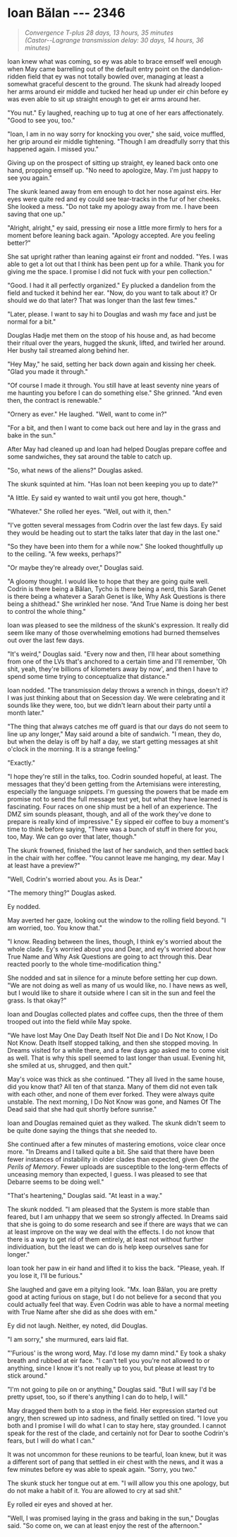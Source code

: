# Ioan Bălan --- 2346

> *Convergence T-plus 28 days, 13 hours, 35 minutes*  
> *(Castor--Lagrange transmission delay: 30 days, 14 hours, 36 minutes)*

Ioan knew what was coming, so ey was able to brace emself well enough when May came barrelling out of the default entry point on the dandelion-ridden field that ey was not totally bowled over, managing at least a somewhat graceful descent to the ground. The skunk had already looped her arms around eir middle and tucked her head up under eir chin before ey was even able to sit up straight enough to get eir arms around her.

"You nut." Ey laughed, reaching up to tug at one of her ears affectionately. "Good to see you, too."

"Ioan, I am in no way sorry for knocking you over," she said, voice muffled, her grip around eir middle tightening. "Though I am dreadfully sorry that this happened again. I missed you."

Giving up on the prospect of sitting up straight, ey leaned back onto one hand, propping emself up. "No need to apologize, May. I'm just happy to see you again."

The skunk leaned away from em enough to dot her nose against eirs. Her eyes were quite red and ey could see tear-tracks in the fur of her cheeks. She looked a mess. "Do not take my apology away from me. I have been saving that one up."

"Alright, alright," ey said, pressing eir nose a little more firmly to hers for a moment before leaning back again. "Apology accepted. Are you feeling better?"

She sat upright rather than leaning against eir front and nodded. "Yes. I was able to get a lot out that I think has been pent up for a while. Thank you for giving me the space. I promise I did not fuck with your pen collection."

"Good. I had it all perfectly organized." Ey plucked a dandelion from the field and tucked it behind her ear. "Now, do you want to talk about it? Or should we do that later? That was longer than the last few times."

"Later, please. I want to say hi to Douglas and wash my face and just be normal for a bit."

Douglas Hadje met them on the stoop of his house and, as had become their ritual over the years, hugged the skunk, lifted, and twirled her around. Her bushy tail streamed along behind her. 

"Hey May," he said, setting her back down again and kissing her cheek. "Glad you made it through."

"Of course I made it through. You still have at least seventy nine years of me haunting you before I can do something else." She grinned. "And even then, the contract is renewable."

"Ornery as ever." He laughed. "Well, want to come in?"

"For a bit, and then I want to come back out here and lay in the grass and bake in the sun."

After May had cleaned up and Ioan had helped Douglas prepare coffee and some sandwiches, they sat around the table to catch up.

"So, what news of the aliens?" Douglas asked.

The skunk squinted at him. "Has Ioan not been keeping you up to date?"

"A little. Ey said ey wanted to wait until you got here, though."

"Whatever." She rolled her eyes. "Well, out with it, then."

"I've gotten several messages from Codrin over the last few days. Ey said they would be heading out to start the talks later that day in the last one."

"So they have been into them for a while now." She looked thoughtfully up to the ceiling. "A few weeks, perhaps?"

"Or maybe they're already over," Douglas said.

"A gloomy thought. I would like to hope that they are going quite well. Codrin is there being a Bălan, Tycho is there being a nerd, this Sarah Genet is there being a whatever a Sarah Genet is like, Why Ask Questions is there being a shithead." She wrinkled her nose. "And True Name is doing her best to control the whole thing."

Ioan was pleased to see the mildness of the skunk's expression. It really did seem like many of those overwhelming emotions had burned themselves out over the last few days.

"It's weird," Douglas said. "Every now and then, I'll hear about something from one of the LVs that's anchored to a certain time and I'll remember, 'Oh shit, yeah, they're billions of kilometers away by now', and then I have to spend some time trying to conceptualize that distance."

Ioan nodded. "The transmission delay throws a wrench in things, doesn't it? I was just thinking about that on Secession day. We were celebrating and it sounds like they were, too, but we didn't learn about their party until a month later."

"The thing that always catches me off guard is that our days do not seem to line up any longer," May said around a bite of sandwich. "I mean, they do, but when the delay is off by half a day, we start getting messages at shit o'clock in the morning. It is a strange feeling."

"Exactly."

"I hope they're still in the talks, too. Codrin sounded hopeful, at least. The messages that they'd been getting from the Artemisians were interesting, especially the language snippets. I'm guessing the powers that be made em promise not to send the full message text yet, but what they have learned is fascinating. Four races on one ship must be a hell of an experience. The DMZ sim sounds pleasant, though, and all of the work they've done to prepare is really kind of impressive." Ey sipped eir coffee to buy a moment's time to think before saying, "There was a bunch of stuff in there for you, too, May. We can go over that later, though."

The skunk frowned, finished the last of her sandwich, and then settled back in the chair with her coffee. "You cannot leave me hanging, my dear. May I at least have a preview?"

"Well, Codrin's worried about you. As is Dear."

"The memory thing?" Douglas asked.

Ey nodded.

May averted her gaze, looking out the window to the rolling field beyond. "I am worried, too. You know that."

"I know. Reading between the lines, though, I think ey's worried about the whole clade. Ey's worried about you and Dear, and ey's worried about how True Name and Why Ask Questions are going to act through this. Dear reacted poorly to the whole time-modification thing."

She nodded and sat in silence for a minute before setting her cup down. "We are not doing as well as many of us would like, no. I have news as well, but I would like to share it outside where I can sit in the sun and feel the grass. Is that okay?"

Ioan and Douglas collected plates and coffee cups, then the three of them trooped out into the field while May spoke.

"We have lost May One Day Death Itself Not Die and I Do Not Know, I Do Not Know. Death Itself stopped talking, and then she stopped moving. In Dreams visited for a while there, and a few days ago asked me to come visit as well. That is why this spell seemed to last longer than usual. Evening hit, she smiled at us, shrugged, and then quit."

May's voice was thick as she continued. "They all lived in the same house, did you know that? All ten of that stanza. Many of them did not even talk with each other, and none of them ever forked. They were always quite unstable. The next morning, I Do Not Know was gone, and Names Of The Dead said that she had quit shortly before sunrise."

Ioan and Douglas remained quiet as they walked. The skunk didn't seem to be quite done saying the things that she needed to.

She continued after a few minutes of mastering emotions, voice clear once more. "In Dreams and I talked quite a bit. She said that there have been fewer instances of instability in older clades than expected, given *On the Perils of Memory*. Fewer uploads are susceptible to the long-term effects of unceasing memory than expected, I guess. I was pleased to see that Debarre seems to be doing well."

"That's heartening," Douglas said. "At least in a way."

The skunk nodded. "I am pleased that the System is more stable than feared, but I am unhappy that we seem so strongly affected. In Dreams said that she is going to do some research and see if there are ways that we can at least improve on the way we deal with the effects. I do not know that there is a way to get rid of them entirely, at least not without further individuation, but the least we can do is help keep ourselves sane for longer."

Ioan took her paw in eir hand and lifted it to kiss the back. "Please, yeah. If you lose it, I'll be furious."

She laughed and gave em a pitying look. "Mx. Ioan Bălan, you are pretty good at acting furious on stage, but I do not believe for a second that you could actually feel that way. Even Codrin was able to have a normal meeting with True Name after she did as she does with em."

Ey did not laugh. Neither, ey noted, did Douglas.

"I am sorry," she murmured, ears laid flat.

"'Furious' is the wrong word, May. I'd lose my damn mind." Ey took a shaky breath and rubbed at eir face. "I can't tell you you're not allowed to or anything, since I know it's not really up to you, but please at least try to stick around."

"I'm not going to pile on or anything," Douglas said. "But I will say I'd be pretty upset, too, so if there's anything I can do to help, I will."

May dragged them both to a stop in the field. Her expression started out angry, then screwed up into sadness, and finally settled on tired. "I love you both and I promise I will do what I can to stay here, stay grounded. I cannot speak for the rest of the clade, and certainly not for Dear to soothe Codrin's fears, but I will do what I can."

It was not uncommon for these reunions to be tearful, Ioan knew, but it was a different sort of pang that settled in eir chest with the news, and it was a few minutes before ey was able to speak again. "Sorry, you two."

The skunk stuck her tongue out at em. "I will allow you this one apology, but do not make a habit of it. You are allowed to cry at sad shit."

Ey rolled eir eyes and shoved at her.

"Well, I was promised laying in the grass and baking in the sun," Douglas said. "So come on, we can at least enjoy the rest of the afternoon."

